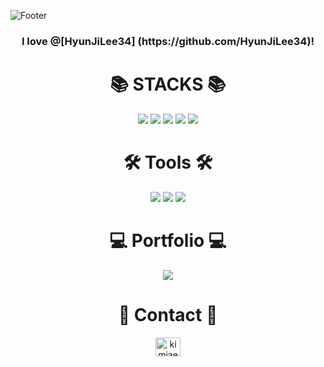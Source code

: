 ![Footer](https://capsule-render.vercel.app/api?type=waving&color=auto&height=200&section=footer&text=JaeYoon'sGithub)
<h3 align="center">I love @[HyunJiLee34] (https://github.com/HyunJiLee34)!</h3>

<div align=center><h1>📚 STACKS 📚</h1></div>

<div align=center> 
  <img src="https://img.shields.io/badge/python-3776AB?style=for-the-badge&logo=python&logoColor=white">
  <img src="https://img.shields.io/badge/R-276DC3?style=for-the-badge&logo=R&logoColor=white">
  
<!--   <img src="https://img.shields.io/badge/mysql-4479A1?style=for-the-badge&logo=mysql&logoColor=white">  -->
  
<!--   <img src="https://img.shields.io/badge/amazonaws-232F3E?style=for-the-badge&logo=amazonaws&logoColor=white">  -->
  
  <img src="https://img.shields.io/badge/github-181717?style=for-the-badge&logo=github&logoColor=white">
  
  <img src="https://img.shields.io/badge/PyTorch-EE4C2C?style=for-the-badge&logo=PyTorch&logoColor=white">
  
  <img src="https://img.shields.io/badge/Pandas-150458?style=for-the-badge&logo=Pandas&logoColor=white">

</div>


<div align=center><h1>🛠 Tools 🛠</h1></div>

<div align="center">
  
<!--   <img src="https://img.shields.io/badge/PyCharm-47A248?style=for-the-badge&logo=PyCharm&logoColor=white"/> -->
  
  <img src="https://img.shields.io/badge/VisualStudeioCode-007ACC?style=for-the-badge&logo=VisualStudioCode&logoColor=white"/>
  <img src="https://img.shields.io/badge/Jupyter-F37626?style=for-the-badge&logo=Jupyter&logoColor=white"/>
  <img src="https://img.shields.io/badge/Google Colab-F9AB00?style=for-the-badge&logo=Google Colab&logoColor=white"/>
  
</div>


<div align=center><h1>💻 Portfolio 💻</h1></div>

<div align="center">
  <a href="https://kimjaeyoonn.tistory.com"><img src="https://img.shields.io/badge/Tistory-000000?style=for-the-badge&logo=Tistory&logoColor=white"/></a>
  
<!--   <a href="https://www.notion.so/Hyun-Ji-Lee-c98257799ab644db8169676336640416"><img src="https://img.shields.io/badge/Notion-FE5196?style=for-the-badge&logo=Notion&logoColor=white"/></a> -->
  
</div>


<div align=center><h1>👻 Contact 👻</h1></div>
<div align=center>
  <a href="https://instagram.com/kimjaeyoonn__" target="blank"><img align="center" src="https://raw.githubusercontent.com/rahuldkjain/github-profile-readme-generator/master/src/images/icons/Social/instagram.svg" alt="kimjaeyoonn__" height="30" width="40" />
  </a>
</p>


<!-- <div align="center">
<img src="http://mazassumnida.wtf/api/v2/generate_badge?boj=hyunji5031">
</div> -->
